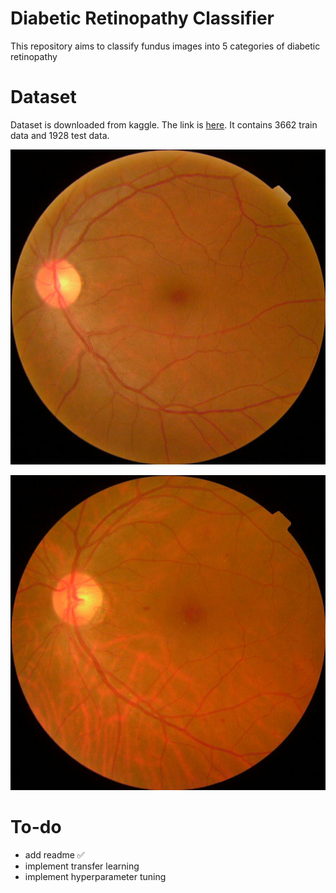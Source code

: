 # Diabetic Retinopathy Classifier

This repository aims to classify fundus images into 5 categories of diabetic retinopathy

# Dataset
Dataset is downloaded from kaggle. The link is [here](https://www.kaggle.com/c/aptos2019-blindness-detection).
It contains 3662 train data and 1928 test data.

![Test Image 1](image1.png)

![Test Image 2](image2.png)

# To-do
- add readme ✅
- implement transfer learning
- implement hyperparameter tuning 
